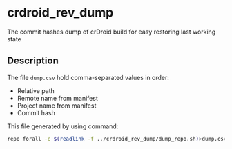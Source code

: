 # crdroid_rev_dump
The commit hashes dump of crDroid build for easy restoring last working state

## Description

The file `dump.csv` hold comma-separated values in order:
  * Relative path
  * Remote name from manifest
  * Project name from manifest
  * Commit hash

This file generated by using command:
```bash
repo forall -c $(readlink -f ../crdroid_rev_dump/dump_repo.sh)>dump.csv
```


